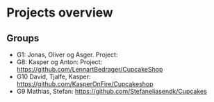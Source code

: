 # Projects overview
## Groups
* G1: Jonas, Oliver og Asger. Project:
* G8: Kasper og Anton: Project: https://github.com/LennartBedrager/CupcakeShop
* G10 David, Tjalfe, Kasper: https://github.com/KasperOnFire/Cupcakeshop
* G9 Mathias, Stefan: https://github.com/Stefaneliasendk/Cupcakes
